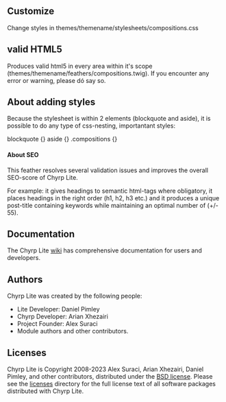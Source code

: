 ## Customize
Change styles in themes/themename/stylesheets/compositions.css

## valid HTML5
Produces valid html5 in every area within it's scope (themes/themename/feathers/compositions.twig).
If you encounter any error or warning, please dó say so.

## About adding styles
Because the stylesheet is within 2 elements (blockquote and aside), it is possible to do any type of css-nesting, importantant styles:

blockquote {}
aside {}
.compositions {}

#### About SEO
This feather resolves several validation issues and improves the overall SEO-score of Chyrp Lite.

For example: it gives headings to semantic html-tags where obligatory, it places headings in the right order (h1, h2, h3 etc.) and it produces a unique post-title containing keywords while maintaining an optimal number of (+/- 55).

## Documentation

The Chyrp Lite [wiki](https://chyrplite.net/wiki/) has comprehensive documentation
for users and developers.

## Authors

Chyrp Lite was created by the following people:

* Lite Developer: Daniel Pimley
* Chyrp Developer: Arian Xhezairi
* Project Founder: Alex Suraci
* Module authors and other contributors.

## Licenses

Chyrp Lite is Copyright 2008-2023 Alex Suraci, Arian Xhezairi, Daniel Pimley, and other contributors,
distributed under the [BSD license](https://raw.githubusercontent.com/xenocrat/chyrp-lite/master/LICENSE.md).
Please see the [licenses](licenses) directory for the full license text of all software packages distributed with Chyrp Lite.
